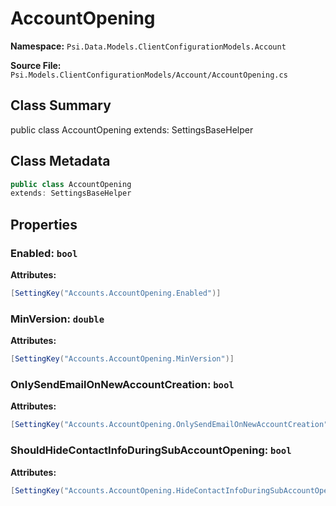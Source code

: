 # AccountOpening

**Namespace:** `Psi.Data.Models.ClientConfigurationModels.Account`

**Source File:** `Psi.Models.ClientConfigurationModels/Account/AccountOpening.cs`

## Class Summary

public class AccountOpening
extends: SettingsBaseHelper

## Class Metadata

```typescript
public class AccountOpening
extends: SettingsBaseHelper
```

## Properties

### Enabled: `bool`



**Attributes:**
```csharp
[SettingKey("Accounts.AccountOpening.Enabled")]
```

### MinVersion: `double`



**Attributes:**
```csharp
[SettingKey("Accounts.AccountOpening.MinVersion")]
```

### OnlySendEmailOnNewAccountCreation: `bool`



**Attributes:**
```csharp
[SettingKey("Accounts.AccountOpening.OnlySendEmailOnNewAccountCreation")]
```

### ShouldHideContactInfoDuringSubAccountOpening: `bool`



**Attributes:**
```csharp
[SettingKey("Accounts.AccountOpening.HideContactInfoDuringSubAccountOpening")]
```
